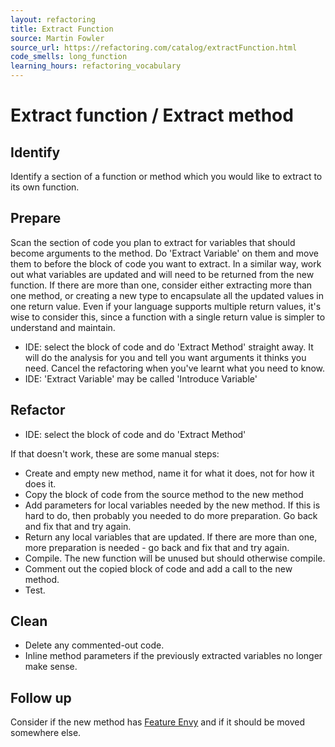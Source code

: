 ```yaml
---
layout: refactoring
title: Extract Function
source: Martin Fowler
source_url: https://refactoring.com/catalog/extractFunction.html
code_smells: long_function
learning_hours: refactoring_vocabulary
---
```


# Extract function / Extract method

## Identify
Identify a section of a function or method which you would like to extract to its own function.

## Prepare
Scan the section of code you plan to extract for variables that should become arguments to the method. Do 'Extract Variable' on them and move them to before the block of code you want to extract.
In a similar way, work out what variables are updated and will need to be returned from the new function. If there are more than one, consider either extracting more than one method, or creating a new type to encapsulate all the updated values in one return value. Even if your language supports multiple return values, it's wise to consider this, since a function with a single return value is simpler to understand and maintain.

* IDE: select the block of code and do 'Extract Method' straight away. It will do the analysis for you and tell you want arguments it thinks you need. Cancel the refactoring when you've learnt what you need to know.
* IDE: 'Extract Variable' may be called 'Introduce Variable'

## Refactor
* IDE: select the block of code and do 'Extract Method'

If that doesn't work, these are some manual steps:
* Create and empty new method, name it for what it does, not for how it does it.
* Copy the block of code from the source method to the new method
* Add parameters for local variables needed by the new method. If this is hard to do, then probably you needed to do more preparation. Go back and fix that and try again.
* Return any local variables that are updated. If there are more than one, more preparation is needed - go back and fix that and try again.
* Compile. The new function will be unused but should otherwise compile.
* Comment out the copied block of code and add a call to the new method.
* Test.

## Clean
* Delete any commented-out code.
* Inline method parameters if the previously extracted variables no longer make sense. 

## Follow up
Consider if the new method has [Feature Envy](/code_smells/feature_envy.html) and if it should be moved somewhere else.